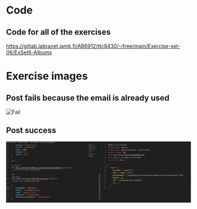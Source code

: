 # Code

## Code for all of the exercises

https://gitlab.labranet.jamk.fi/AB6912/ttc8430/-/tree/main/Exercise-set-06/ExSet6-Albums

# Exercise images

## Post fails because the email is already used

![Fail](/Exercise-set-06/Ex02/DENIED.PNG.png)

## Post success

![success](/Exercise-set-06/Ex02/SUCCESS.png)
